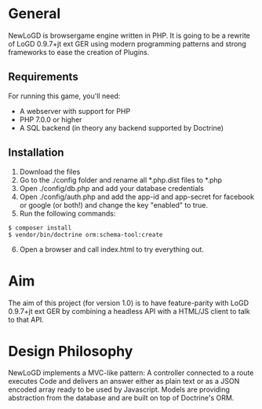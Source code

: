 General
=======

NewLoGD is browsergame engine written in PHP. It is going to be a rewrite of LoGD 0.9.7+jt ext GER using modern programming patterns and strong frameworks to ease the creation of Plugins.

## Requirements

For running this game, you'll need:
- A webserver with support for PHP
- PHP 7.0.0 or higher
- A SQL backend (in theory any backend supported by Doctrine)

## Installation

1. Download the files
2. Go to the ./config folder and rename all *.php.dist files to *.php
3. Open ./config/db.php and add your database credentials
4. Open ./config/auth.php and add the app-id and app-secret for facebook or google (or both!) and change the key "enabled" to true.
5. Run the following commands:
```
$ composer install
$ vendor/bin/doctrine orm:schema-tool:create
```
6. Open a browser and call index.html to try everything out.

Aim
===

The aim of this project (for version 1.0) is to have feature-parity with LoGD 0.9.7+jt ext GER by combining a headless API with a HTML/JS client to talk to that API.

Design Philosophy
=================

NewLoGD implements a MVC-like pattern: A controller connected to a route executes Code and delivers an answer either as plain text or as a JSON encoded array ready to be used by Javascript. Models are providing abstraction from the database and are built on top of Doctrine's ORM.
